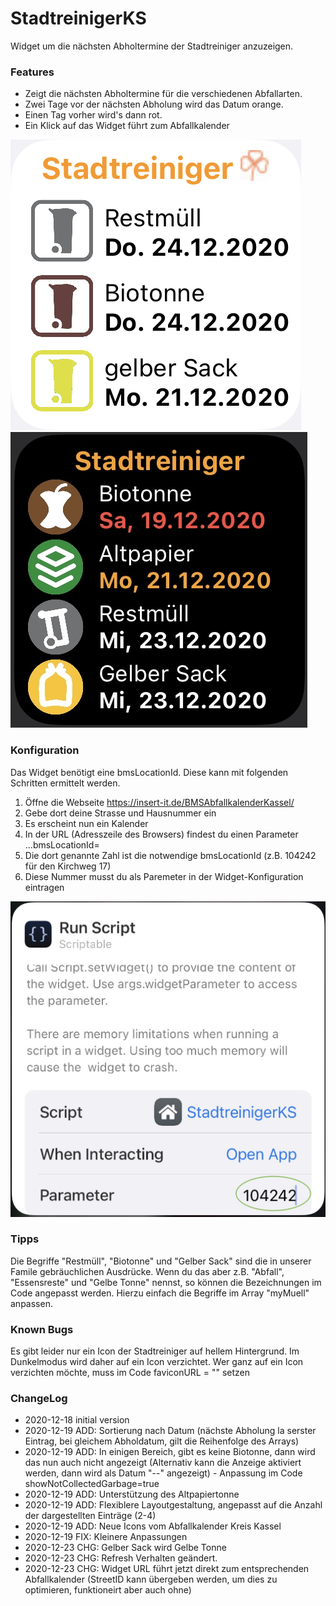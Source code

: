 # StadtreinigerKS
Widget um die nächsten Abholtermine der Stadtreiniger anzuzeigen.

### Features
- Zeigt die nächsten Abholtermine für die verschiedenen Abfallarten.
- Zwei Tage vor der nächsten Abholung wird das Datum orange. 
- Einen Tag vorher wird's dann rot.
- Ein Klick auf das Widget führt zum Abfallkalender

![](widget.jpeg) ![](widget_dark.jpeg)

### Konfiguration
Das Widget benötigt eine bmsLocationId. Diese kann mit folgenden Schritten ermittelt werden.

1. Öffne die Webseite https://insert-it.de/BMSAbfallkalenderKassel/ 
2. Gebe dort deine Strasse und Hausnummer ein
3. Es erscheint nun ein Kalender
4. In der URL (Adresszeile des Browsers) findest du einen Parameter ...bmsLocationId=
5. Die dort genannte Zahl ist die notwendige bmsLocationId (z.B. 104242 für den Kirchweg 17)
6. Diese Nummer musst du als Paremeter in der Widget-Konfiguration eintragen

![](config.jpeg)


### Tipps
Die Begriffe "Restmüll", "Biotonne" und "Gelber Sack" sind die in unserer Famile gebräuchlichen Ausdrücke.
Wenn du das aber z.B. "Abfall", "Essensreste" und "Gelbe Tonne" nennst, so können die Bezeichnungen im Code angepasst werden.
Hierzu einfach die Begriffe im Array "myMuell" anpassen.


### Known Bugs
Es gibt leider nur ein Icon der Stadtreiniger auf hellem Hintergrund.
Im Dunkelmodus wird daher auf ein Icon verzichtet.
Wer ganz auf ein Icon verzichten möchte, muss im Code faviconURL = "" setzen


### ChangeLog
- 2020-12-18 initial version
- 2020-12-19 ADD: Sortierung nach Datum (nächste Abholung la serster Eintrag, bei gleichem Abholdatum, gilt die Reihenfolge des Arrays)
- 2020-12-19 ADD: In einigen Bereich, gibt es keine Biotonne, dann wird das nun auch nicht angezeigt (Alternativ kann die Anzeige aktiviert werden, dann wird als Datum "--" angezeigt) - Anpassung im Code showNotCollectedGarbage=true
- 2020-12-19 ADD: Unterstützung des Altpapiertonne
- 2020-12-19 ADD: Flexiblere Layoutgestaltung, angepasst auf die Anzahl der dargestellten Einträge (2-4)
- 2020-12-19 ADD: Neue Icons vom Abfallkalender Kreis Kassel
- 2020-12-19 FIX: Kleinere Anpassungen
- 2020-12-23 CHG: Gelber Sack wird Gelbe Tonne
- 2020-12-23 CHG: Refresh Verhalten geändert.
- 2020-12-23 CHG: Widget URL führt jetzt direkt zum entsprechenden Abfallkalender (StreetID kann übergeben werden, um dies zu optimieren, funktioneirt aber auch ohne)
